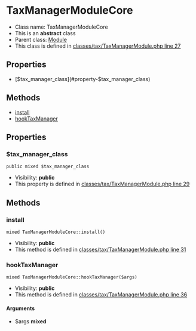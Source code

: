 TaxManagerModuleCore
===============






* Class name: TaxManagerModuleCore
* This is an **abstract** class
* Parent class: [Module](ModuleCore)
* This class is defined in [classes/tax/TaxManagerModule.php line 27](https://github.com/PrestaShop/PrestaShop/blob/1.6.1.1/classes/tax/TaxManagerModule.php#L27)





Properties
----------

* [$tax_manager_class](#property-$tax_manager_class)

Methods
-------
* [install](#method-install)
* [hookTaxManager](#method-hookTaxManager)




Properties
----------


### <a name="property-$tax_manager_class"></a>$tax_manager_class

    public mixed $tax_manager_class





* Visibility: **public**
* This property is defined in [classes/tax/TaxManagerModule.php line 29](https://github.com/PrestaShop/PrestaShop/blob/1.6.1.1/classes/tax/TaxManagerModule.php#L29)


Methods
-------


### <a name="method-install"></a>install

    mixed TaxManagerModuleCore::install()





* Visibility: **public**
* This method is defined in [classes/tax/TaxManagerModule.php line 31](https://github.com/PrestaShop/PrestaShop/blob/1.6.1.1/classes/tax/TaxManagerModule.php#L31)




### <a name="method-hookTaxManager"></a>hookTaxManager

    mixed TaxManagerModuleCore::hookTaxManager($args)





* Visibility: **public**
* This method is defined in [classes/tax/TaxManagerModule.php line 36](https://github.com/PrestaShop/PrestaShop/blob/1.6.1.1/classes/tax/TaxManagerModule.php#L36)


#### Arguments
* $args **mixed**


